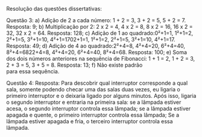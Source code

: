 Resolução das questões dissertativas:

Questão 3:
a) Adição de 2 a cada número: 1 + 2 = 3, 3 + 2 = 5, 5 + 2 = 7. Resposta: 9;
b) Multiplicação por 2: 2 x 2 = 4, 4 x 2 = 8, 8 x 2 = 16, 16 x 2 = 32, 32 x 2 = 64. Resposta: 128;
c) Adição de 1 ao quadrado:0²+1=1, 1²+1=2, 2²+1=5, 3²+1=10, 4²+1=1702+1=1, 1²+1=2, 2²+1=5, 3²+1=10, 4²+1=17. Resposta: 49;
d) Adição de 4 ao quadrado:2²+4=8, 4²+4=20, 6²+4=40, 8²+4=6822+4=8, 4²+4=20, 6²+4=40, 8²+4=68. Resposta: 100;
e) Soma dos dois números anteriores na sequência de Fibonacci: 1 + 1 = 2, 1 + 2 = 3, 2 + 3 = 5, 3 + 5 = 8. Resposta: 13;
f) Não existe padrão para essa sequência.

Questão 4:
Resposta: Para descobrir qual interruptor corresponde a qual sala, somente podendo checar uma das salas duas vezes, eu ligaria o primeiro interruptor e o deixaria ligado por alguns minutos. 
Após isso, ligaria o segundo interruptor e entraria na primeira sala: se a lâmpada estiver acesa, o segundo interruptor controla essa lâmpada; se a lâmpada estiver apagada e quente, o primeiro interruptor controla essa lâmpada; 
Se a lâmpada estiver apagada e fria, o terceiro interruptor controla essa lâmpada.
